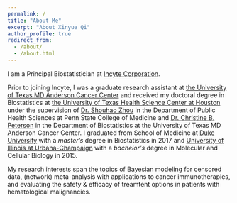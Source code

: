 ```yaml
---
permalink: /
title: "About Me"
excerpt: "About Xinyue Qi"
author_profile: true
redirect_from: 
  - /about/
  - /about.html
---
```

I am a Principal Biostatistician at [Incyte Corporation](https://www.incyte.com/).

Prior to joining Incyte, I was a graduate research assistant at [the University of Texas MD Anderson Cancer Center](https://www.mdanderson.org/) and received my doctoral degree in Biostatistics at [the University of Texas Health Science Center at Houston](https://www.uth.edu/) under the supervision of 
[Dr. Shouhao Zhou](https://sites.psu.edu/szhou/) in the Department of Public Health Sciences at Penn State College of Medicine  and [Dr. Christine B. Peterson](https://odin.mdacc.tmc.edu/~cbpeterson/) in the Department of Biostatistics at the University of Texas MD Anderson Cancer Center. I graduated from School of Medicine at [Duke University](https://duke.edu/) with a *master’s* degree in Biostatistics in 2017 and [University of Illinois at Urbana-Champaign](https://illinois.edu/) with a *bachelor's* degree in Molecular and Cellular Biology in 2015.

My research interests span the topics of Bayesian modeling for censored data, (network) meta-analysis with applications to cancer immunotherapies, and evaluating the safety \& efficacy of treamtent options in patients with hematological malignancies.

